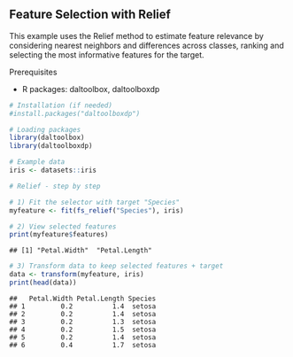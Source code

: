 ## Feature Selection with Relief

This example uses the Relief method to estimate feature relevance by considering nearest neighbors and differences across classes, ranking and selecting the most informative features for the target.

Prerequisites
- R packages: daltoolbox, daltoolboxdp


``` r
# Installation (if needed)
#install.packages("daltoolboxdp")
```


``` r
# Loading packages
library(daltoolbox)
library(daltoolboxdp)
```



``` r
# Example data
iris <- datasets::iris
```


``` r
# Relief - step by step

# 1) Fit the selector with target "Species"
myfeature <- fit(fs_relief("Species"), iris)

# 2) View selected features
print(myfeature$features)
```

```
## [1] "Petal.Width"  "Petal.Length"
```

``` r
# 3) Transform data to keep selected features + target
data <- transform(myfeature, iris)
print(head(data))
```

```
##   Petal.Width Petal.Length Species
## 1         0.2          1.4  setosa
## 2         0.2          1.4  setosa
## 3         0.2          1.3  setosa
## 4         0.2          1.5  setosa
## 5         0.2          1.4  setosa
## 6         0.4          1.7  setosa
```

